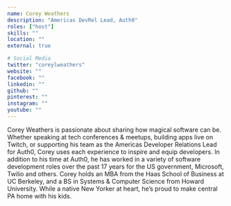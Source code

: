 ```yaml
---
name: Corey Weathers
description: "Americas DevRel Lead, Auth0"
roles: ["host"]
skills: ""
location: ""
external: true

# Social Media
twitter: "coreylweathers"
website: ""
facebook: ""
linkedin: ""
github: ""
pinterest: ""
instagram: ""
youtube: ""
---
```


Corey Weathers is passionate about sharing how magical software can be. Whether speaking at tech conferences & meetups, building apps live on Twitch, or supporting his team as the Americas Developer Relations Lead for Auth0, Corey uses each experience to inspire and equip developers.  In addition to his time at Auth0, he has worked in a variety of software development roles over the past 17 years for the US government, Microsoft, Twilio and others. Corey holds an MBA from the Haas School of Business at UC Berkeley, and a BS in Systems & Computer Science from Howard University. While a native New Yorker at heart, he’s proud to make central PA home with his kids.

<!--more-->

